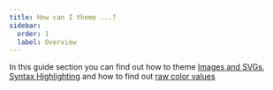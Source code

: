 ```yaml
---
title: How can I theme ...?
sidebar:
  order: 1
  label: Overview
---
```


In this guide section you can find out how to theme [Images and SVGs](/userstyle-creation/guides/images-and-svgs/), [Syntax Highlighting](/userstyle-creation/guides/syntax-highlighting/) and how to find out [raw color values](/userstyle-creation/guides/raw-color-values/)